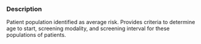 ### Description

Patient population identified as average risk. Provides criteria to determine age to start, screening modality, and screening interval for these populations of patients.